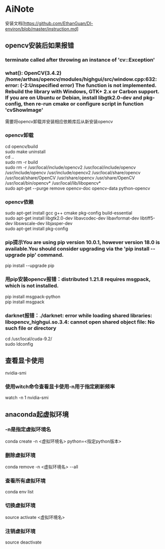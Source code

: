 # AiNote

安装文档[https://github.com/EthanGuan/Dl-environ/blob/master/instruction.md]

## opencv安装后如果报错
### terminate called after throwing an instance of 'cv::Exception'<br>
###   what():  OpenCV(3.4.2) /home/arthas/opencv/modules/highgui/src/window.cpp:632: error: (-2:Unspecified error) The function is not implemented. Rebuild the library with Windows, GTK+ 2.x or Carbon support. If you are on Ubuntu or Debian, install libgtk2.0-dev and pkg-config, then re-run cmake or configure script in function 'cvShowImage'<br>
需要将opencv卸载并安装相应依赖库后从新安装opencv

### opencv卸载
cd opencv/build<br>
sudo make uninstall <br>
cd ..<br>
sudo rm -r build<br>
sudo rm -r /usr/local/include/opencv2 /usr/local/include/opencv /usr/include/opencv /usr/include/opencv2 /usr/local/share/opencv /usr/local/share/OpenCV /usr/share/opencv /usr/share/OpenCV /usr/local/bin/opencv* /usr/local/lib/libopencv*<br>
sudo apt-get --purge remove opencv-doc opencv-data python-opencv<br>

### opencv依赖
sudo apt-get install gcc g++ cmake pkg-config build-essential<br>
sudo apt-get install libgtk2.0-dev libavcodec-dev libavformat-dev libtiff5-dev libswscale-dev libjasper-dev<br>
sudo apt-get install pkg-config<br>

### pip提示You are using pip version 10.0.1, however version 18.0 is available.You should consider upgrading via the 'pip install --upgrade pip' command.<br>
pip install --upgrade pip<br>

### 用pip安装opencv报错：distributed 1.21.8 requires msgpack, which is not installed.<br>
pip install msgpack-python<br>
pip install msgpack<br> 

### darknet报错：./darknet: error while loading shared libraries: libopencv_highgui.so.3.4: cannot open shared object file: No such file or directory
cd /usr/local/cuda-9.2/<br>
sudo ldconfig<br>

## 查看显卡使用
nvidia-smi<br>
### 使用witch命令查看显卡使用-n用于指定刷新频率
watch -n 1 nvidia-smi<br>


## anaconda起虚拟环境 
### -n是指定虚拟环境名
conda create -n <虚拟环境名> python=<指定python版本><br>
### 删除虚拟环境
conda remove -n <虚拟环境名> --all<br>
### 查看所有虚拟环境
conda env list<br>
### 切换虚拟环境
source activate <虚拟环境名><br>
### 注销虚拟环境
source deactivate<br>
